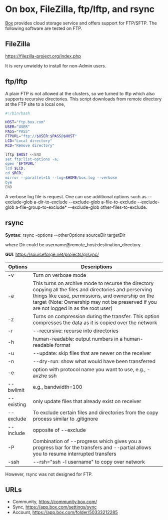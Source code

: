 # On box, FileZilla, ftp/lftp, and rsync

[Box](https://www.box.com) provides cloud storage service and offers support for FTP/SFTP. The following software are tested on FTP.

## FileZilla

https://filezilla-project.org/index.php

It is very unwieldy to install for non-Admin users.

## ftp/lftp

A plain FTP is not allowed at the clusters, so we turned to lftp which also supports recursive directories. This script downloads from remote directory at the FTP site to a local one,
```bash
#!/bin/bash

HOST="ftp.box.com"
USER="USER"
PASS="PASS"
FTPURL="ftp://$USER:$PASS@$HOST"
LCD="Local directory"
RCD="Remove directory"

lftp $HOST <<END
set ftp:list-options -a;
open '$FTPURL'
lcd $LCD;
cd $RCD;
mirror --parallel=15 --log=$HOME/box.log --verbose
bye
END
```
A verbose log file is request. One can use additional options such as --exclude-glob a-dir-to-exclude --exclude-glob a-file-to-exclude --exclude-glob a-file-group-to-exclude* --exclude-glob other-files-to-exclude.

## rsync

**Syntax**: rsync -options --otherOptions sourceDir targetDir

where Dir could be username@remote_host:destination_directory.

**GUI**: https://sourceforge.net/projects/grsync/

Options | Descriptions
--------|----------------------------------------------------
-v | Turn on verbose mode
-a | This turns on archive mode to recurse the directory copying all the files and directories and perserving things like case, permissions, and ownership on the target (Note: Ownership may not be preserved if you are not logged in as the root user)
-z | Turns on compression during the transfer. This option compresses the data as it is copied over the network
-r | --recursive: recurse into directories
-h | human-readable: output numbers in a human-readable format
-u | --update: skip files that are newer on the receiver
-n | --dry-run: show what would have been transferred
-e | option with protocol name you want to use, e.g., -avzhe ssh
--bwlimit | e.g., bandwidth=100
--existing | only update files that already exist on receiver
--exclude | To exclude certain files and directories from the copy process similar to .gitignore
--include | opposite of --exclude
-P | Combination of --progress which gives you a progress bar for the transfers and --partial allows you to resume interrupted transfers
-ssh | --rsh="ssh -l username" to copy over network

However, rsync was not designed for FTP.

## URLs

* Community, https://community.box.com/
* Sync, https://app.box.com/settings/sync
* Account, https://app.box.com/folder/50333212285
